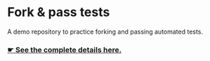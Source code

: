 # Fork & pass tests

A demo repository to practice forking and passing automated tests.

### [☛ See the complete details here.](http://tasks.learn-the-web.algonquindesign.ca/web-dev-1/fork-pass-tests/)
